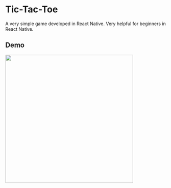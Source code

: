 # Tic-Tac-Toe

A very simple game developed in React Native. Very helpful for beginners in React Native.

## Demo

<img src="https://user-images.githubusercontent.com/43790152/99837023-c1172c00-2b88-11eb-8361-138fa03cde2e.gif" height=400>
